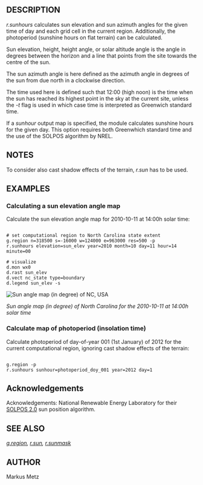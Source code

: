 
## DESCRIPTION

*r.sunhours* calculates sun elevation and sun azimuth angles for
the given time of day and each grid cell in the current region.
Additionally, the photoperiod (sunshine hours on flat terrain) can be
calculated.

Sun elevation, height, height angle, or solar altitude angle is the
angle in degrees between the horizon and a line that points from the
site towards the centre of the sun.

The sun azimuth angle is here defined as the azimuth angle in degrees
of the sun from due north in a clockwise direction.

The time used here is defined such that 12:00 (high noon) is the time
when the sun has reached its highest point in the sky at the current site,
unless the *-t* flag is used in which case time is interpreted as
Greenwich standard time.

If a *sunhour* output map is specified, the module calculates
sunshine hours for the given day. This option requires both Greenwhich
standard time and the use of the SOLPOS algorithm by NREL.

## NOTES

To consider also cast shadow effects of the terrain, *r.sun* has
to be used.

## EXAMPLES

### Calculating a sun elevation angle map

Calculate the sun elevation angle map for 2010-10-11 at 14:00h solar time:

```

# set computational region to North Carolina state extent
g.region n=318500 s=-16000 w=124000 e=963000 res=500 -p
r.sunhours elevation=sun_elev year=2010 month=10 day=11 hour=14 minute=00

# visualize
d.mon wx0
d.rast sun_elev
d.vect nc_state type=boundary
d.legend sun_elev -s

```

![Sun angle map (in degree) of NC, USA](r_sunhours.png)

*Sun angle map (in degree) of North Carolina for the 2010-10-11 at 14:00h solar time*

### Calculate map of photoperiod (insolation time)

Calculate photoperiod of day-of-year 001 (1st January) of 2012 for
the current computational region, ignoring cast shadow effects of the
terrain:

```

g.region -p
r.sunhours sunhour=photoperiod_doy_001 year=2012 day=1

```

## Acknowledgements

Acknowledgements: National Renewable Energy Laboratory for their
[SOLPOS 2.0](http://rredc.nrel.gov/solar/codesandalgorithms/solpos/) sun position
algorithm.

## SEE ALSO

*[g.region](g.region.html),
[r.sun](r.sun.html),
[r.sunmask](r.sunmask.html)*

## AUTHOR

Markus Metz
